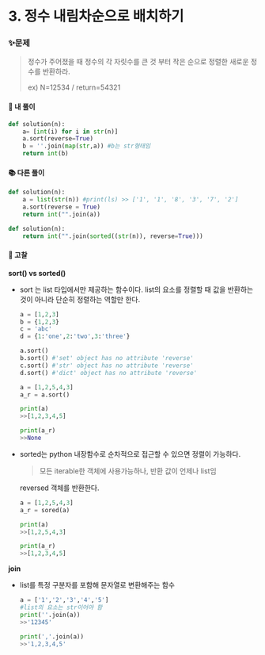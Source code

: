  

# 3. 정수 내림차순으로 배치하기

### ✨문제

> 정수가 주어졌을 때 정수의 각 자릿수를 큰 것 부터 작은 순으로 정렬한 새로운 정수를 반환하라.
>
> ex) N=12534 / return=54321



#### **🎈 내 풀이** 

```python
def solution(n):
    a= [int(i) for i in str(n)]
    a.sort(reverse=True) 
    b = ''.join(map(str,a)) #b는 str형태임
    return int(b)
```



#### **📚 다른 풀이** 

```python
def solution(n):
    a = list(str(n)) #print(ls) >> ['1', '1', '8', '3', '7', '2']
    a.sort(reverse = True)
    return int("".join(a))
```

```python
def solution(n):
    return int("".join(sorted((str(n)), reverse=True)))
```



#### **🧨 고찰**

**sort() vs sorted()**

- sort 는 list 타입에서만 제공하는 함수이다. list의 요소를 정렬할 때 값을 반환하는 것이 아니라 단순히 정렬하는 역할만 한다.

  ```python
  a = [1,2,3]
  b = {1,2,3}
  c = 'abc'
  d = {1:'one',2:'two',3:'three'}
  
  a.sort()
  b.sort() #'set' object has no attribute 'reverse'
  c.sort() #'str' object has no attribute 'reverse'
  d.sort() #'dict' object has no attribute 'reverse'
  ```

  ```python
  a = [1,2,5,4,3]
  a_r = a.sort()
  
  print(a)
  >>[1,2,3,4,5]
  
  print(a_r)
  >>None
  ```

  

- sorted는 python 내장함수로 순차적으로 접근할 수 있으면  정렬이 가능하다.

  > 모든 iterable한 객체에 사용가능하나, 반환 값이 언제나 list임

  reversed 객체를 반환한다.

  ```python
  a = [1,2,5,4,3]
  a_r = sored(a)
  
  print(a)
  >>[1,2,5,4,3]
  
  print(a_r)
  >>[1,2,3,4,5]
  ```
  
  

**join**

- list를 특정 구분자를 포함해 문자열로 변환해주는 함수

   ```python
  a = ['1','2','3','4','5']
  #list의 요소는 str이어야 함
  print(''.join(a))
  >>'12345'
  
  print(','.join(a))
  >>'1,2,3,4,5'
   ```

  